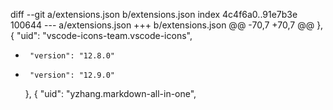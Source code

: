diff --git a/extensions.json b/extensions.json
index 4c4f6a0..91e7b3e 100644
--- a/extensions.json
+++ b/extensions.json
@@ -70,7 +70,7 @@
     },
     {
       "uid": "vscode-icons-team.vscode-icons",
-      "version": "12.8.0"
+      "version": "12.9.0"
     },
     {
       "uid": "yzhang.markdown-all-in-one",
